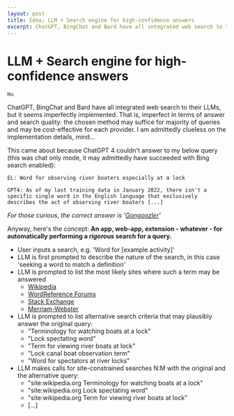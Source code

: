```yaml
---
layout: post
title: Idea; LLM + Search engine for high-confidence answers
excerpt: ChatGPT, BingChat and Bard have all integrated web search to their LLMs, but it seems imperfectly implemented. That is, imperfect in terms of answer and search quality; the chosen method may suffice for majority of queries and may be cost-effective for each provider. I am admittedly clueless on the implementation details, mind...
---
```


# LLM + Search engine for high-confidence answers

`Hu`

ChatGPT, BingChat and Bard have all integrated web search to their LLMs, but it seems imperfectly implemented. That is, imperfect in terms of answer and search quality: the chosen method may suffice for majority of queries and may be cost-effective for each provider. I am admittedly clueless on the implementation details, mind...

This came about because ChatGPT 4 couldn't answer to my below query (this was chat only mode, it may admittedly have succeeded with Bing search enabled):

`EL: Word for observing river boaters especially at a lock`

`GPT4: As of my last training data in January 2022, there isn't a specific single word in the English language that exclusively describes the act of observing river boaters [...]`

*For those curious, the correct answer is '[Gongoozler](https://en.wikipedia.org/wiki/Gongoozler)'*

Anyway, here's the concept:
**An app, web-app, extension - whatever - for automatically performing a *rigorous* search for a query.**  
* User inputs a search, e.g. 'Word for [example activity]'
* LLM is first prompted to describe the nature of the search, in this case 'seeking a word to match a definition'
* LLM is prompted to list the most likely sites where such a term may be answered
  * [Wikipedia](https://www.wikipedia.org/)
  * [WordReference Forums](https://forum.wordreference.com/)
  * [Stack Exchange](https://english.stackexchange.com/)
  * [Merriam-Webster](https://www.merriam-webster.com/)
* LLM is prompted to list alternative search criteria that may plausibly answer the original query:
  * "Terminology for watching boats at a lock"
  * "Lock spectating word"
  * "Term for viewing river boats at lock"
  * "Lock canal boat observation term"
  * "Word for spectators at river locks"
* LLM makes calls for site-constrained searches N:M with the original and the alternative query:
  * "site:wikipedia.org Terminology for watching boats at a lock"
  * "site:wikipedia.org Lock spectating word"
  * "site:wikipedia.org Term for viewing river boats at lock"
  * [...]